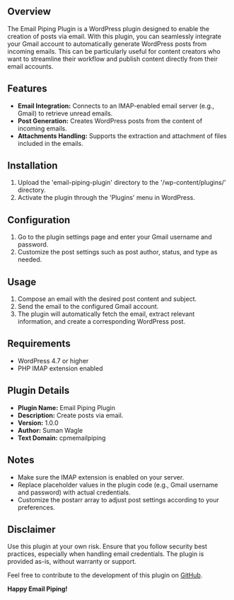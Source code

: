 ## Overview

The Email Piping Plugin is a WordPress plugin designed to enable the creation of posts via email. With this plugin, you can seamlessly integrate your Gmail account to automatically generate WordPress posts from incoming emails. This can be particularly useful for content creators who want to streamline their workflow and publish content directly from their email accounts.

## Features

- **Email Integration:** Connects to an IMAP-enabled email server (e.g., Gmail) to retrieve unread emails.
- **Post Generation:** Creates WordPress posts from the content of incoming emails.
- **Attachments Handling:** Supports the extraction and attachment of files included in the emails.

## Installation

1. Upload the 'email-piping-plugin' directory to the '/wp-content/plugins/' directory.
2. Activate the plugin through the 'Plugins' menu in WordPress.

## Configuration

1. Go to the plugin settings page and enter your Gmail username and password.
2. Customize the post settings such as post author, status, and type as needed.

## Usage

1. Compose an email with the desired post content and subject.
2. Send the email to the configured Gmail account.
3. The plugin will automatically fetch the email, extract relevant information, and create a corresponding WordPress post.

## Requirements

- WordPress 4.7 or higher
- PHP IMAP extension enabled

## Plugin Details

- **Plugin Name:** Email Piping Plugin
- **Description:** Create posts via email.
- **Version:** 1.0.0
- **Author:** Suman Wagle
- **Text Domain:** cpmemailpiping

## Notes

- Make sure the IMAP extension is enabled on your server.
- Replace placeholder values in the plugin code (e.g., Gmail username and password) with actual credentials.
- Customize the postarr array to adjust post settings according to your preferences.

## Disclaimer

Use this plugin at your own risk. Ensure that you follow security best practices, especially when handling email credentials. The plugin is provided as-is, without warranty or support.

Feel free to contribute to the development of this plugin on [GitHub](https://github.com/Waglesuman/Email-Piping).

**Happy Email Piping!**

